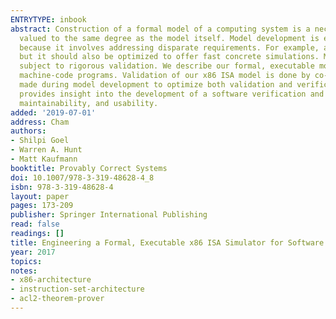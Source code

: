```yaml
---
ENTRYTYPE: inbook
abstract: Construction of a formal model of a computing system is a necessary practice in formal verification. The results of formal analysis can only be
  valued to the same degree as the model itself. Model development is error-prone, not only due to the complexity of the system being modeled, but also
  because it involves addressing disparate requirements. For example, a formal model should be defined using simple constructs to enable efficient reasoning
  but it should also be optimized to offer fast concrete simulations. Models of large computing systems are themselves large software systems and must be
  subject to rigorous validation. We describe our formal, executable model of the x86 instruction-set architecture; we use our model to reason about x86
  machine-code programs. Validation of our x86 ISA model is done by co-simulating it regularly against a physical x86 machine. We present design decisions
  made during model development to optimize both validation and verification, i.e., efficiency of both simulation and reasoning. Our engineering process
  provides insight into the development of a software verification and model animation framework from the points of view of accuracy, efficiency, scalability,
  maintainability, and usability.
added: '2019-07-01'
address: Cham
authors:
- Shilpi Goel
- Warren A. Hunt
- Matt Kaufmann
booktitle: Provably Correct Systems
doi: 10.1007/978-3-319-48628-4_8
isbn: 978-3-319-48628-4
layout: paper
pages: 173-209
publisher: Springer International Publishing
read: false
readings: []
title: Engineering a Formal, Executable x86 ISA Simulator for Software Verification
year: 2017
topics:
notes:
- x86-architecture
- instruction-set-architecture
- acl2-theorem-prover
---
```

